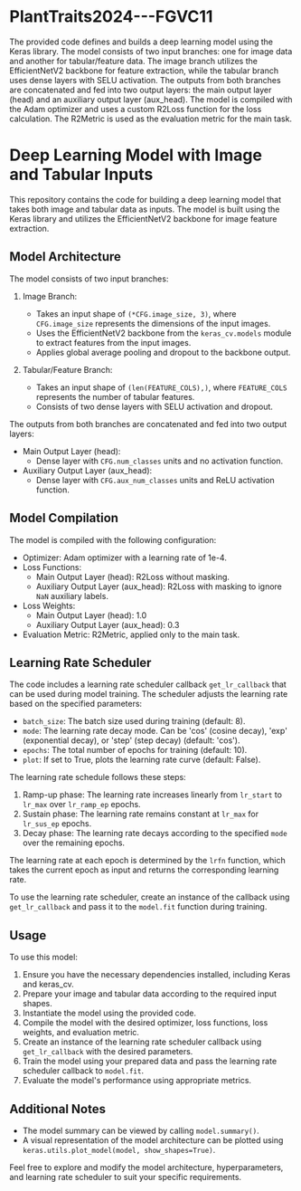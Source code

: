 # PlantTraits2024---FGVC11
The provided code defines and builds a deep learning model using the Keras library. The model consists of two input branches: one for image data and another for tabular/feature data. The image branch utilizes the EfficientNetV2 backbone for feature extraction, while the tabular branch uses dense layers with SELU activation. The outputs from both branches are concatenated and fed into two output layers: the main output layer (head) and an auxiliary output layer (aux_head). The model is compiled with the Adam optimizer and uses a custom R2Loss function for the loss calculation. The R2Metric is used as the evaluation metric for the main task.

# Deep Learning Model with Image and Tabular Inputs

This repository contains the code for building a deep learning model that takes both image and tabular data as inputs. The model is built using the Keras library and utilizes the EfficientNetV2 backbone for image feature extraction.

## Model Architecture

The model consists of two input branches:
1. Image Branch:
   - Takes an input shape of `(*CFG.image_size, 3)`, where `CFG.image_size` represents the dimensions of the input images.
   - Uses the EfficientNetV2 backbone from the `keras_cv.models` module to extract features from the input images.
   - Applies global average pooling and dropout to the backbone output.

2. Tabular/Feature Branch:
   - Takes an input shape of `(len(FEATURE_COLS),)`, where `FEATURE_COLS` represents the number of tabular features.
   - Consists of two dense layers with SELU activation and dropout.

The outputs from both branches are concatenated and fed into two output layers:
- Main Output Layer (head):
  - Dense layer with `CFG.num_classes` units and no activation function.
- Auxiliary Output Layer (aux_head):
  - Dense layer with `CFG.aux_num_classes` units and ReLU activation function.

## Model Compilation

The model is compiled with the following configuration:
- Optimizer: Adam optimizer with a learning rate of 1e-4.
- Loss Functions:
  - Main Output Layer (head): R2Loss without masking.
  - Auxiliary Output Layer (aux_head): R2Loss with masking to ignore `NaN` auxiliary labels.
- Loss Weights:
  - Main Output Layer (head): 1.0
  - Auxiliary Output Layer (aux_head): 0.3
- Evaluation Metric: R2Metric, applied only to the main task.

## Learning Rate Scheduler

The code includes a learning rate scheduler callback `get_lr_callback` that can be used during model training. The scheduler adjusts the learning rate based on the specified parameters:
- `batch_size`: The batch size used during training (default: 8).
- `mode`: The learning rate decay mode. Can be 'cos' (cosine decay), 'exp' (exponential decay), or 'step' (step decay) (default: 'cos').
- `epochs`: The total number of epochs for training (default: 10).
- `plot`: If set to True, plots the learning rate curve (default: False).

The learning rate schedule follows these steps:
1. Ramp-up phase: The learning rate increases linearly from `lr_start` to `lr_max` over `lr_ramp_ep` epochs.
2. Sustain phase: The learning rate remains constant at `lr_max` for `lr_sus_ep` epochs.
3. Decay phase: The learning rate decays according to the specified `mode` over the remaining epochs.

The learning rate at each epoch is determined by the `lrfn` function, which takes the current epoch as input and returns the corresponding learning rate.

To use the learning rate scheduler, create an instance of the callback using `get_lr_callback` and pass it to the `model.fit` function during training.

## Usage

To use this model:
1. Ensure you have the necessary dependencies installed, including Keras and keras_cv.
2. Prepare your image and tabular data according to the required input shapes.
3. Instantiate the model using the provided code.
4. Compile the model with the desired optimizer, loss functions, loss weights, and evaluation metric.
5. Create an instance of the learning rate scheduler callback using `get_lr_callback` with the desired parameters.
6. Train the model using your prepared data and pass the learning rate scheduler callback to `model.fit`.
7. Evaluate the model's performance using appropriate metrics.

## Additional Notes

- The model summary can be viewed by calling `model.summary()`.
- A visual representation of the model architecture can be plotted using `keras.utils.plot_model(model, show_shapes=True)`.

Feel free to explore and modify the model architecture, hyperparameters, and learning rate scheduler to suit your specific requirements.
